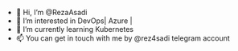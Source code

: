 - 👋 Hi, I’m @RezaAsadi
- 👀 I’m interested in DevOps| Azure |
- 🌱 I’m currently learning Kubernetes
- 📫 You can get in touch with me by @rez4sadi telegram account
